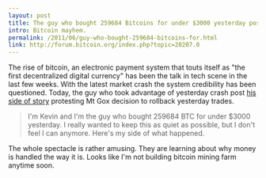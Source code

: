 ```yaml
---
layout: post
title: The guy who bought 259684 Bitcoins for under $3000 yesterday post his side of story
intro: Bitcoin mayhem.
permalink: /2011/06/guy-who-bought-259684-bitcoins-for.html
link: http://forum.bitcoin.org/index.php?topic=20207.0
---
```

The rise of bitcoin, an electronic payment system that touts itself as "the
first decentralized digital currency" has been the talk in tech scene in the
last few weeks. With the latest market crash the system credibility has been
questioned. Today, the guy who took advantage of yesterday crash post [his
side of story][8] protesting Mt Gox decision to rollback yesterday trades.

   [8]: http://forum.bitcoin.org/index.php?topic=20207.0

> I'm Kevin and I'm the guy who bought 259684 BTC for under $3000 yesterday. I
> really wanted to keep this as quiet as possible, but I don't feel I can
> anymore. Here's my side of what happened.

The whole spectacle is rather amusing. They are learning about why money is
handled the way it is. Looks like I'm not building bitcoin mining farm anytime
soon.